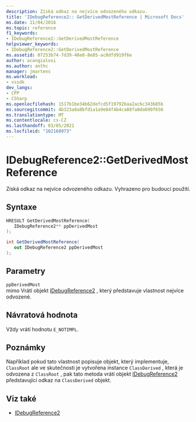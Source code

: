 ```yaml
---
description: Získá odkaz na nejvíce odvozeného odkazu.
title: 'IDebugReference2:: GetDerivedMostReference | Microsoft Docs'
ms.date: 11/04/2016
ms.topic: reference
f1_keywords:
- IDebugReference2::GetDerivedMostReference
helpviewer_keywords:
- IDebugReference2::GetDerivedMostReference
ms.assetid: 07253b74-7d39-48e0-8e85-ac8dfd919f6e
author: acangialosi
ms.author: anthc
manager: jmartens
ms.workload:
- vssdk
dev_langs:
- CPP
- CSharp
ms.openlocfilehash: 1517b1be34b62defcd5f19792baa2ac6c343b85b
ms.sourcegitcommit: 4b323a8a8bfd1a1a9e84f4b4ca88fa8da690f656
ms.translationtype: MT
ms.contentlocale: cs-CZ
ms.lasthandoff: 03/05/2021
ms.locfileid: "102168973"
---
```

# <a name="idebugreference2getderivedmostreference"></a>IDebugReference2::GetDerivedMostReference
Získá odkaz na nejvíce odvozeného odkazu. Vyhrazeno pro budoucí použití.

## <a name="syntax"></a>Syntaxe

```cpp
HRESULT GetDerivedMostReference( 
   IDebugReference2** ppDerivedMost
);
```

```csharp
int GetDerivedMostReference( 
   out IDebugReference2 ppDerivedMost
);
```

## <a name="parameters"></a>Parametry
`ppDerivedMost`\
mimo Vrátí objekt [IDebugReference2](../../../extensibility/debugger/reference/idebugreference2.md) , který představuje vlastnost nejvíce odvozené.

## <a name="return-value"></a>Návratová hodnota
 Vždy vrátí hodnotu `E_NOTIMPL`.

## <a name="remarks"></a>Poznámky
 Například pokud tato vlastnost popisuje objekt, který implementuje, `ClassRoot` ale ve skutečnosti je vytvořena instance `ClassDerived` , která je odvozena z `ClassRoot` , pak tato metoda vrátí objekt [IDebugReference2](../../../extensibility/debugger/reference/idebugreference2.md) představující odkaz na `ClassDerived` objekt.

## <a name="see-also"></a>Viz také
- [IDebugReference2](../../../extensibility/debugger/reference/idebugreference2.md)
